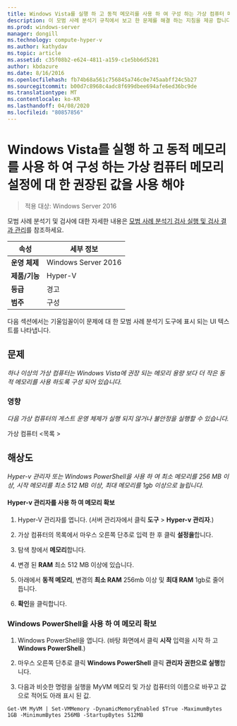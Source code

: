 ```yaml
---
title: Windows Vista를 실행 하 고 동적 메모리를 사용 하 여 구성 하는 가상 컴퓨터 메모리 설정에 대 한 권장된 값을 사용 해야
description: 이 모범 사례 분석기 규칙에서 보고 한 문제를 해결 하는 지침을 제공 합니다.
ms.prod: windows-server
manager: dongill
ms.technology: compute-hyper-v
ms.author: kathydav
ms.topic: article
ms.assetid: c35f08b2-e624-4811-a159-c1e5bb6d5281
author: kbdazure
ms.date: 8/16/2016
ms.openlocfilehash: fb74b68a561c756845a746c0e745aabff24c5b27
ms.sourcegitcommit: b00d7c8968c4adc8f699dbee694afe6ed36bc9de
ms.translationtype: MT
ms.contentlocale: ko-KR
ms.lasthandoff: 04/08/2020
ms.locfileid: "80857856"
---
```

# <a name="a-virtual-machine-running-windows-vista-and-configured-with-dynamic-memory-should-use-recommended-values-for-memory-settings"></a>Windows Vista를 실행 하 고 동적 메모리를 사용 하 여 구성 하는 가상 컴퓨터 메모리 설정에 대 한 권장된 값을 사용 해야

>적용 대상: Windows Server 2016

모범 사례 분석기 및 검사에 대한 자세한 내용은 [모범 사례 분석기 검사 실행 및 검사 결과 관리](https://go.microsoft.com/fwlink/p/?LinkID=223177)를 참조하세요.  
  
|속성|세부 정보|  
|-|-|  
|**운영 체제**|Windows Server 2016|  
|**제품/기능**|Hyper-V|  
|**등급**|경고|  
|**범주**|구성|  
  
다음 섹션에서는 기울임꼴이이 문제에 대 한 모범 사례 분석기 도구에 표시 되는 UI 텍스트를 나타냅니다.  
  
## <a name="issue"></a>문제  
*하나 이상의 가상 컴퓨터는 Windows Vista에 권장 되는 메모리 용량 보다 더 작은 동적 메모리를 사용 하도록 구성 되어 있습니다.*  
  
### <a name="impact"></a>영향  
*다음 가상 컴퓨터의 게스트 운영 체제가 실행 되지 않거나 불안정을 실행할 수 있습니다.*  
  
가상 컴퓨터 \<목록 >  
      
## <a name="resolution"></a>해상도  
*Hyper-v 관리자 또는 Windows PowerShell을 사용 하 여 최소 메모리를 256 MB 이상, 시작 메모리를 최소 512 MB 이상, 최대 메모리를 1gb 이상으로 늘립니다.*  
  
#### <a name="increase-memory-using-hyper-v-manager"></a>Hyper-v 관리자를 사용 하 여 메모리 확보  
  
1.  Hyper-V 관리자를 엽니다. (서버 관리자에서 클릭 **도구** > **Hyper-v 관리자**.)  
  
2.  가상 컴퓨터의 목록에서 마우스 오른쪽 단추로 입력 한 후 클릭 **설정을**합니다.  
  
3.  탐색 창에서 **메모리**합니다.  
  
4.  변경 된 **RAM** 최소 512 MB 이상에 있습니다.  
  
5.  아래에서 **동적 메모리**,  변경의 **최소 RAM** 256mb 이상 및 **최대 RAM** 1gb로 줄어듭니다.  
  
6.  **확인**을 클릭합니다.  
  
### <a name="increase-memory-using-windows-powershell"></a>Windows PowerShell을 사용 하 여 메모리 확보  
  
1.  Windows PowerShell을 엽니다. (바탕 화면에서 클릭 **시작** 입력을 시작 하 고 **Windows PowerShell**.)  
  
2.  마우스 오른쪽 단추로 클릭 **Windows PowerShell** 클릭 **관리자 권한으로 실행**합니다.  
  
3.  다음과 비슷한 명령을 실행을 MyVM 메모리 및 가상 컴퓨터의 이름으로 바꾸고 값으로 적어도 아래 표시 된 값.  
  
```  
Get-VM MyVM | Set-VMMemory -DynamicMemoryEnabled $True -MaximumBytes 1GB -MinimumBytes 256MB -StartupBytes 512MB  
```  
  


